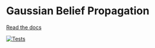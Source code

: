 # Gaussian Belief Propagation

[Read the docs](http://lukeearly.github.io/gabp/docs)

[![Tests](https://github.com/lukeearly/gabp/actions/workflows/cmake.yml/badge.svg?branch=main)](https://github.com/lukeearly/gabp/actions/workflows/cmake.yml)
